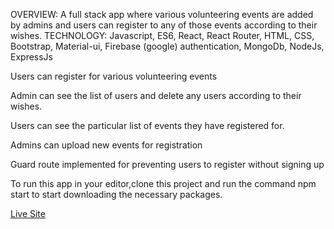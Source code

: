 
OVERVIEW: A full stack app where various volunteering events are added by admins and users can register to any of those events according to their wishes.
TECHNOLOGY: Javascript, ES6, React, React Router, HTML, CSS, Bootstrap, Material-ui, Firebase (google) authentication, MongoDb, NodeJs, ExpressJs

Users can register for various volunteering events

Admin can see the list of users and delete any users according to their wishes.

Users can see the particular list of events they have registered for.

Admins can upload new events for registration

Guard route implemented for preventing users to register without signing up

To run this app in your editor,clone this project and run the command npm start to start downloading the necessary packages.

<a href="https://burja-hotel.web.app/">Live Site</a>
